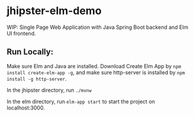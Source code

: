 # jhipster-elm-demo
WIP: Single Page Web Application with Java Spring Boot backend and Elm UI frontend.


## Run Locally:

Make sure Elm and Java are installed.
Download Create Elm App by `npm install create-elm-app -g`, and make sure http-server is installed by `npm install -g http-server`.

In the jhipster directory, run `./mvnw`

In the elm directory, run `elm-app start` to start the project on localhost:3000.
